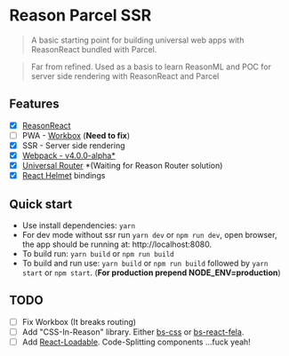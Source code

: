 # Reason Parcel SSR

> A basic starting point for building universal web apps with ReasonReact bundled with Parcel.

> Far from refined. Used as a basis to learn ReasonML and POC for server side rendering with ReasonReact and Parcel

## Features

* [x] [ReasonReact](https://reasonml.github.io/reason-react/)
* [ ] PWA - [Workbox](https://developers.google.com/web/tools/workbox/) (**Need to fix**)
* [x] SSR - Server side rendering
* [x] [Webpack - v4.0.0-alpha*](https://webpack.js.org/)
* [x] [Universal Router](https://github.com/kriasoft/universal-router) *(Waiting for Reason Router solution)
* [x] [React Helmet](https://github.com/nfl/react-helmet) bindings

## Quick start

* Use install dependencies: `yarn`
* For dev mode without ssr run `yarn dev` or `npm run dev`, open browser, the app should be running at: http://localhost:8080.
* To build run: `yarn build` or `npm run build`
* To build and run use: `yarn build` or `npm run build` followed by `yarn start` or `npm start`. (**For production prepend NODE_ENV=production**)

## TODO

* [ ] Fix Workbox (It breaks routing)
* [ ] Add "CSS-In-Reason" library. Either [bs-css](https://github.com/SentiaAnalytics/bs-css) or [bs-react-fela](https://github.com/astrada/bs-react-fela).
* [ ] Add [React-Loadable](https://github.com/thejameskyle/react-loadable). Code-Splitting components ...fuck yeah!